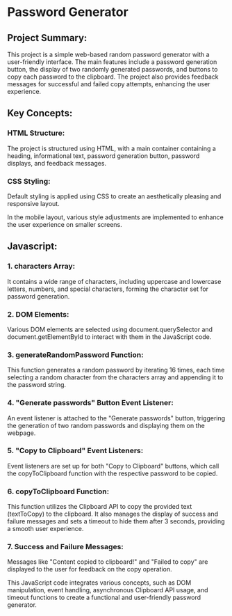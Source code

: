 # Password Generator

## Project Summary:

This project is a simple web-based random password generator with a user-friendly interface. The main features include a password generation button, the display of two randomly generated passwords, and buttons to copy each password to the clipboard. 
The project also provides feedback messages for successful and failed copy attempts, enhancing the user experience.

## Key Concepts:

### HTML Structure:

The project is structured using HTML, with a main container containing a heading, informational text, password generation button, password displays, and feedback messages.

### CSS Styling:
Default styling is applied using CSS to create an aesthetically pleasing and responsive layout.

In the mobile layout, various style adjustments are implemented to enhance the user experience on smaller screens. 

## Javascript:

### 1. characters Array:
 
It contains a wide range of characters, including uppercase and lowercase letters, numbers, and special characters, forming the character set for password generation.

### 2. DOM Elements:
 
Various DOM elements are selected using document.querySelector and document.getElementById to interact with them in the JavaScript code.

### 3. generateRandomPassword Function:
 
This function generates a random password by iterating 16 times, each time selecting a random character from the characters array and appending it to the password string.

### 4. "Generate passwords" Button Event Listener:
 
An event listener is attached to the "Generate passwords" button, triggering the generation of two random passwords and displaying them on the webpage.

### 5. "Copy to Clipboard" Event Listeners:
 
Event listeners are set up for both "Copy to Clipboard" buttons, which call the copyToClipboard function with the respective password to be copied.

### 6. copyToClipboard Function:
 
This function utilizes the Clipboard API to copy the provided text (textToCopy) to the clipboard. It also manages the display of success and failure messages and sets a timeout to hide them after 3 seconds, providing a smooth user experience.

### 7. Success and Failure Messages:
Messages like "Content copied to clipboard!" and "Failed to copy" are displayed to the user for feedback on the copy operation.

This JavaScript code integrates various concepts, such as DOM manipulation, event handling, asynchronous Clipboard API usage, and timeout functions to create a functional and user-friendly password generator.
